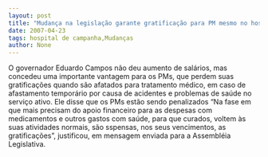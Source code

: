 ```yaml
---
layout: post
title: "Mudança na legislação garante gratificação para PM mesmo no hospital"
date: 2007-04-23
tags: hospital de campanha,Mudanças
author: None
---
```

O governador Eduardo Campos não deu aumento de salários, mas concedeu uma importante vantagem para os PMs, que perdem suas gratificações quando são afatados para tratamento médico, em caso de afastamento temporário por causa de acidentes e problemas de saúde no serviço ativo.
Ele disse que os PMs estão sendo penalizados
“Na fase em que mais precisam do apoio financeiro para as despesas com medicamentos e outros gastos com saúde, para que curados, voltem às suas atividades normais, são sspensas, nos seus vencimentos, as gratificações”, justificou, em mensagem enviada para a Assembléia Legislativa. 